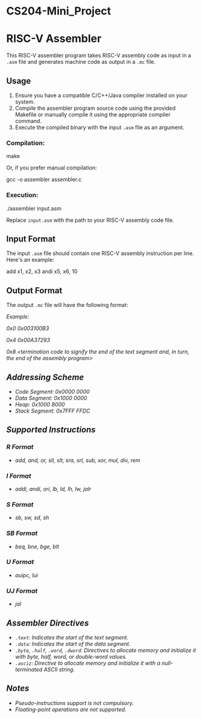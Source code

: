 # CS204-Mini_Project
# RISC-V Assembler

This RISC-V assembler program takes RISC-V assembly code as input in a `.asm` file and generates machine code as output in a `.mc` file.

## Usage

1. Ensure you have a compatible C/C++/Java compiler installed on your system.
2. Compile the assembler program source code using the provided Makefile or manually compile it using the appropriate compiler command.
3. Execute the compiled binary with the input `.asm` file as an argument.

### Compilation:

make

Or, if you prefer manual compilation:

gcc -o assembler assembler.c

### Execution:

./assembler input.asm

Replace `input.asm` with the path to your RISC-V assembly code file.

## Input Format

The input `.asm` file should contain one RISC-V assembly instruction per line. Here's an example:

add x1, x2, x3
andi x5, x6, 10

## Output Format

The output `.mc` file will have the following format:

<address of instruction> <machine code of the instruction>

Example:

0x0 0x003100B3

0x4 0x00A37293

0x8 <termination code to signify the end of the text segment and, in turn, the end of the assembly program>

## Addressing Scheme

- Code Segment: 0x0000 0000
- Data Segment: 0x1000 0000
- Heap: 0x1000 8000
- Stack Segment: 0x7FFF FFDC

## Supported Instructions

### R Format
- add, and, or, sll, slt, sra, srl, sub, xor, mul, div, rem

### I Format
- addi, andi, ori, lb, ld, lh, lw, jalr

### S Format
- sb, sw, sd, sh

### SB Format
- beq, bne, bge, blt

### U Format
- auipc, lui

### UJ Format
- jal

## Assembler Directives

- `.text`: Indicates the start of the text segment.
- `.data`: Indicates the start of the data segment.
- `.byte`, `.half`, `.word`, `.dword`: Directives to allocate memory and initialize it with byte, half, word, or double-word values.
- `.asciz`: Directive to allocate memory and initialize it with a null-terminated ASCII string.

## Notes

- Pseudo-instructions support is not compulsory.
- Floating-point operations are not supported.
